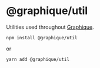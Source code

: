 # @graphique/util

Utilities used throughout [Graphique](https://github.com/graphiquejs/graphique).

```shell
npm install @graphique/util
```

or

```shell
yarn add @graphique/util
```